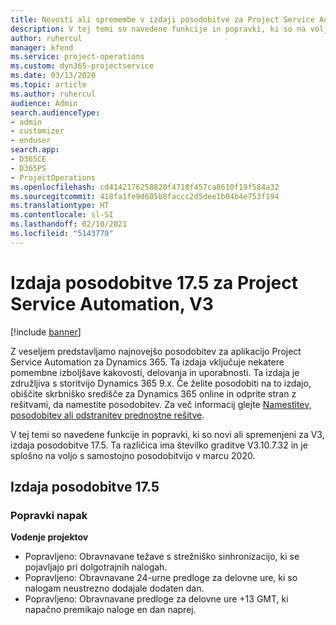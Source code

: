 ```yaml
---
title: Novosti ali spremembe v izdaji posodobitve za Project Service Automation 17.5, hitri popravek, V3
description: V tej temi so navedene funkcije in popravki, ki so na voljo za Project Service Automation V3, izdaja posodobitve 17.5.
author: ruhercul
manager: kfend
ms.service: project-operations
ms.custom: dyn365-projectservice
ms.date: 03/13/2020
ms.topic: article
ms.author: ruhercul
audience: Admin
search.audienceType:
- admin
- customizer
- enduser
search.app:
- D365CE
- D365PS
- ProjectOperations
ms.openlocfilehash: cd4142176258820f4718f457ca8610f19f584a32
ms.sourcegitcommit: 418fa1fe9d605b8faccc2d5dee1b04b4e753f194
ms.translationtype: HT
ms.contentlocale: sl-SI
ms.lasthandoff: 02/10/2021
ms.locfileid: "5143779"
---
```

# <a name="project-service-automation-update-release-175-v3"></a>Izdaja posodobitve 17.5 za Project Service Automation, V3

[!include [banner](../includes/psa-now-project-operations.md)]

Z veseljem predstavljamo najnovejšo posodobitev za aplikacijo Project Service Automation za Dynamics 365. Ta izdaja vključuje nekatere pomembne izboljšave kakovosti, delovanja in uporabnosti.  Ta izdaja je združljiva s storitvijo Dynamics 365 9.x. Če želite posodobiti na to izdajo, obiščite skrbniško središče za Dynamics 365 online in odprite stran z rešitvami, da namestite posodobitev. Za več informacij glejte [Namestitev, posodobitev ali odstranitev prednostne rešitve](https://docs.microsoft.com/power-platform/admin/install-remove-preferred-solution).

V tej temi so navedene funkcije in popravki, ki so novi ali spremenjeni za V3, izdaja posodobitve 17.5. Ta različica ima številko graditve V3.10.7.32 in je splošno na voljo s samostojno posodobitvijo v marcu 2020.


## <a name="update-release-175"></a>Izdaja posodobitve 17.5

### <a name="bug-fixes"></a>Popravki napak


**Vodenje projektov**

- Popravljeno: Obravnavane težave s strežniško sinhronizacijo, ki se pojavljajo pri dolgotrajnih nalogah.
- Popravljeno: Obravnavane 24-urne predloge za delovne ure, ki so nalogam neustrezno dodajale dodaten dan.
- Popravljeno: Obravnavane predloge za delovne ure +13 GMT, ki napačno premikajo naloge en dan naprej.


